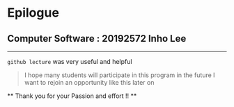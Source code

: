 # Epilogue
## Computer Software : 20192572 Inho Lee
* * *

`github lecture` was very useful and helpful

> I hope many students will participate in this program in the future
> I want to rejoin an opportunity like this later on

** Thank you for your Passion and effort !! **

